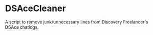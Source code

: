# DSAceCleaner
A script to remove junk/unnecessary lines from Discovery Freelancer's DSAce chatlogs.
